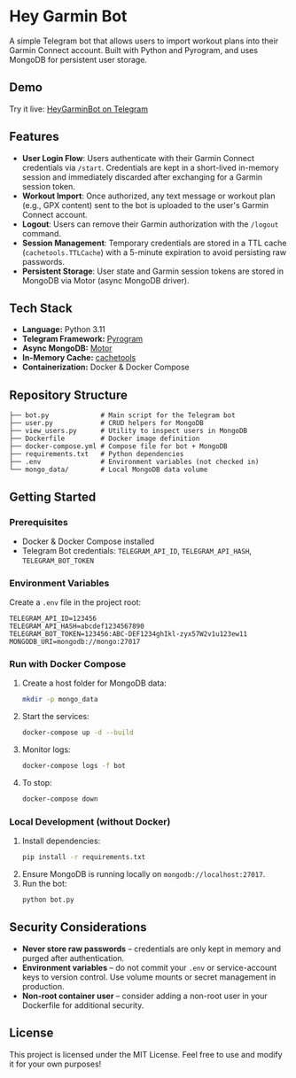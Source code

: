 # Hey Garmin Bot

A simple Telegram bot that allows users to import workout plans into their Garmin Connect account. Built with Python and Pyrogram, and uses MongoDB for persistent user storage.

## Demo

Try it live: [HeyGarminBot on Telegram](https://t.me/HeyGarminBot)

## Features

- **User Login Flow**: Users authenticate with their Garmin Connect credentials via `/start`. Credentials are kept in a short-lived in-memory session and immediately discarded after exchanging for a Garmin session token.
- **Workout Import**: Once authorized, any text message or workout plan (e.g., GPX content) sent to the bot is uploaded to the user's Garmin Connect account.
- **Logout**: Users can remove their Garmin authorization with the `/logout` command.
- **Session Management**: Temporary credentials are stored in a TTL cache (`cachetools.TTLCache`) with a 5-minute expiration to avoid persisting raw passwords.
- **Persistent Storage**: User state and Garmin session tokens are stored in MongoDB via Motor (async MongoDB driver).

## Tech Stack

- **Language:** Python 3.11
- **Telegram Framework:** [Pyrogram](https://docs.pyrogram.org/)
- **Async MongoDB:** [Motor](https://motor.readthedocs.io/)
- **In-Memory Cache:** [cachetools](https://cachetools.readthedocs.io/)
- **Containerization:** Docker & Docker Compose

## Repository Structure

```text
├── bot.py             # Main script for the Telegram bot
├── user.py            # CRUD helpers for MongoDB
├── view_users.py      # Utility to inspect users in MongoDB
├── Dockerfile         # Docker image definition
├── docker-compose.yml # Compose file for bot + MongoDB
├── requirements.txt   # Python dependencies
├── .env               # Environment variables (not checked in)
└── mongo_data/        # Local MongoDB data volume
```

## Getting Started

### Prerequisites

- Docker & Docker Compose installed
- Telegram Bot credentials: `TELEGRAM_API_ID`, `TELEGRAM_API_HASH`, `TELEGRAM_BOT_TOKEN`

### Environment Variables

Create a `.env` file in the project root:

```dotenv
TELEGRAM_API_ID=123456
TELEGRAM_API_HASH=abcdef1234567890
TELEGRAM_BOT_TOKEN=123456:ABC-DEF1234ghIkl-zyx57W2v1u123ew11
MONGODB_URI=mongodb://mongo:27017
```

### Run with Docker Compose

1. Create a host folder for MongoDB data:
   ```bash
   mkdir -p mongo_data
   ```
2. Start the services:
   ```bash
   docker-compose up -d --build
   ```
3. Monitor logs:
   ```bash
   docker-compose logs -f bot
   ```
4. To stop:
   ```bash
   docker-compose down
   ```

### Local Development (without Docker)

1. Install dependencies:
   ```bash
   pip install -r requirements.txt
   ```
2. Ensure MongoDB is running locally on `mongodb://localhost:27017`.
3. Run the bot:
   ```bash
   python bot.py
   ```

## Security Considerations

- **Never store raw passwords** – credentials are only kept in memory and purged after authentication.
- **Environment variables** – do not commit your `.env` or service-account keys to version control. Use volume mounts or secret management in production.
- **Non-root container user** – consider adding a non-root user in your Dockerfile for additional security.

## License

This project is licensed under the MIT License. Feel free to use and modify it for your own purposes!
